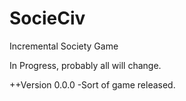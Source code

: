 # SocieCiv
Incremental Society Game

In Progress, probably all will change.

++Version 0.0.0
 -Sort of game released.
